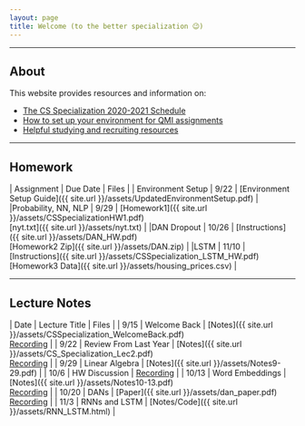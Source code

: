 ```yaml
---
layout: page
title: Welcome (to the better specialization 😉)
---
```


---

## About
This website provides resources and information on:

- [The CS Specialization 2020-2021 Schedule](schedule.md)
- [How to set up your environment for QMI assignments](setup.md)
- [Helpful studying and recruiting resources](resources.md)

---

## Homework

| Assignment                    | Due Date | Files |
| Environment Setup             | 9/22     | [Environment Setup Guide]({{ site.url }}/assets/UpdatedEnvironmentSetup.pdf) 	   |
|Probability, NN, NLP | 9/29 | [Homework1]({{ site.url }}/assets/CSSpecializationHW1.pdf) <br> [nyt.txt]({{ site.url }}/assets/nyt.txt) |
|DAN Dropout | 10/26 | [Instructions]({{ site.url }}/assets/DAN_HW.pdf) <br> [Homework2 Zip]({{ site.url }}/assets/DAN.zip) |
|LSTM | 11/10 | [Instructions]({{ site.url }}/assets/CSSpecialization_LSTM_HW.pdf) <br> [Homework3 Data]({{ site.url }}/assets/housing_prices.csv) |

---

## Lecture Notes

| Date                | Lecture Title | Files |
| 9/15   			  | Welcome Back  | [Notes]({{ site.url }}/assets/CSSpecialization_WelcomeBack.pdf)  <br> [Recording](https://drive.google.com/file/d/1hVl4kmG0A3NyNhAaaTP_PFXUoVq6-BSZ/view?usp=sharing)  |
| 9/22   			  | Review From Last Year  | [Notes]({{ site.url }}/assets/CS_Specialization_Lec2.pdf)  <br> [Recording](https://drive.google.com/file/d/1pvzpa4b_6DGATzMkGWyxDyR8TOBspIPN/view?usp=sharing)  |
| 9/29  			  | Linear Algebra         | [Notes]({{ site.url }}/assets/Notes9-29.pdf)     |
| 10/6				  | HW Discussion          | [Recording](https://drive.google.com/file/d/1D19ivOs0wWQArVK5FehxegBKksUyIwzd/view?usp=sharing) |
| 10/13 			  | Word Embeddings        | [Notes]({{ site.url }}/assets/Notes10-13.pdf)  <br> [Recording](https://drive.google.com/file/d/1cu5xFCdswjnxf_WU_4isB1fJ4UOERUaN/view?usp=sharing)   |
| 10/20				  | DANs				   | [Paper]({{ site.url }}/assets/dan_paper.pdf) <br> [Recording](https://drive.google.com/file/d/1Tymgc_7gzXdt_lc14iVvqpRnoU6GYzXY/view?usp=sharing)   |
| 11/3				  | RNNs and LSTM  | [Notes/Code]({{ site.url }}/assets/RNN_LSTM.html) |
